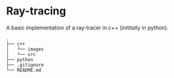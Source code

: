 # Ray-tracing

A basic implementation of a ray-tracer in c++ (inititally in python).

```
.
├── c++
│   └── images
│   └── src
├── python                   
├── .gitignore
└── README.md
```
